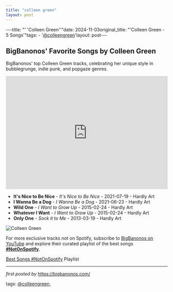 ```yaml
---
title: "colleen green"
layout: post
---
```

---title: "' 'Colleen Green''"date: 2024-11-03original_title: "'Colleen Green - 5 Songs'"tags:  - '[@colleengreen](/tags/colleengreen/)'layout: post---<h2>BigBanonos' Favorite Songs by Colleen Green</h2> <!-- Search Description --><p>BigBanonos' top Colleen Green tracks, celebrating her unique style in bubblegrunge, indie punk, and popgaze genres.</p> <!-- Spotify Playlist Embed --><iframe src="https://open.spotify.com/embed/playlist/4gdfF6CyFuBxF93kf9mAOE?utm_source=generator" width="100%" height="352" frameBorder="0" allowfullscreen="" allow="autoplay; clipboard-write; encrypted-media; fullscreen; picture-in-picture" loading="lazy"></iframe> <!-- Song Listings --><ul> <li><strong>It's Nice to Be Nice</strong> - <em>It's Nice to Be Nice</em> - 2021-07-19 - Hardly Art</li> <li><strong>I Wanna Be a Dog</strong> - <em>I Wanna Be a Dog</em> - 2021-06-23 - Hardly Art</li> <li><strong>Wild One</strong> - <em>I Want to Grow Up</em> - 2015-02-24 - Hardly Art</li> <li><strong>Whatever I Want</strong> - <em>I Want to Grow Up</em> - 2015-02-24 - Hardly Art</li> <li><strong>Only One</strong> - <em>Sock it to Me</em> - 2013-03-19 - Hardly Art</li></ul> <!-- Image --><img src="https://s9.limitedrun.com/images/1309136/colleen_cover.jpg" alt="Colleen Green"><!--Subscribe and Playlist Links--><div>    <p>For more exclusive tracks not on Spotify, subscribe to <a href="https://www.youtube.com/[@BigBanonos](/tags/BigBanonos/)" target="_blank">BigBanonos on YouTube</a> and explore their curated playlist of the best songs <strong>[#NotOnSpotify](/tags/NotOnSpotify/)</strong>.</p>    <p><a href="https://www.youtube.com/playlist?list=PLtuNtuTatqI0kFahUCbtbfenC_ET5O_tr" target="_blank">Best Songs [#NotOnSpotify](/tags/NotOnSpotify/) Playlist<br /></a></p></div><hr /><p><em>first posted by</em> <a href="https://bigbanonos.com/" rel="noopener" target="_new">https://bigbanonos.com/</a></p><p>tags: [@colleengreen](/tags/colleengreen/),</p>